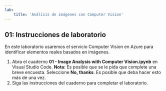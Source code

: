 ```yaml
---
lab:
    title: 'Análisis de imágenes con Computer Vision'
---
```


## 01: Instrucciones de laboratorio
En este laboratorio usaremos el servicio Computer Vision en Azure para identificar elementos reales basados en imágenes.

1.  Abra el cuaderno **01 - Image Analysis with Computer Vision.ipynb** en Visual Studio Code. 
    **Nota:** Es posible que se le pida que complete una breve encuesta. Seleccione **No, thanks**. Es posible que deba hacer esto más de una vez. 
2.  Siga las instrucciones del cuaderno para completar el laboratorio.
